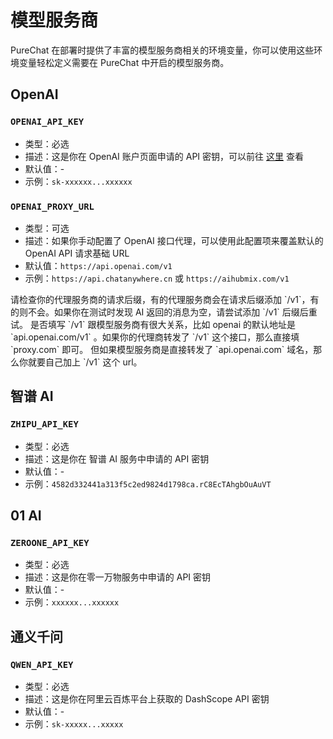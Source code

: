 # 模型服务商

PureChat 在部署时提供了丰富的模型服务商相关的环境变量，你可以使用这些环境变量轻松定义需要在 PureChat 中开启的模型服务商。

## OpenAI

### `OPENAI_API_KEY`

- 类型：必选
- 描述：这是你在 OpenAI 账户页面申请的 API 密钥，可以前往 [这里](https://platform.openai.com/api-keys) 查看
- 默认值：-
- 示例：`sk-xxxxxx...xxxxxx`

### `OPENAI_PROXY_URL`

- 类型：可选
- 描述：如果你手动配置了 OpenAI 接口代理，可以使用此配置项来覆盖默认的 OpenAI API 请求基础 URL
- 默认值：`https://api.openai.com/v1`
- 示例：`https://api.chatanywhere.cn` 或 `https://aihubmix.com/v1`

<Callout type='warning'>
  请检查你的代理服务商的请求后缀，有的代理服务商会在请求后缀添加
  `/v1`，有的则不会。如果你在测试时发现 AI 返回的消息为空，请尝试添加 `/v1` 后缀后重试。
</Callout>

<Callout type='info'>
  是否填写 `/v1` 跟模型服务商有很大关系，比如 openai 的默认地址是 `api.openai.com/v1`
  。如果你的代理商转发了 `/v1` 这个接口，那么直接填 `proxy.com` 即可。 但如果模型服务商是直接转发了
  `api.openai.com` 域名，那么你就要自己加上 `/v1` 这个 url。
</Callout>


## 智谱 AI

### `ZHIPU_API_KEY`

- 类型：必选
- 描述：这是你在 智谱 AI 服务中申请的 API 密钥
- 默认值：-
- 示例：`4582d332441a313f5c2ed9824d1798ca.rC8EcTAhgbOuAuVT`

## 01 AI

### `ZEROONE_API_KEY`

- 类型：必选
- 描述：这是你在零一万物服务中申请的 API 密钥
- 默认值：-
- 示例：`xxxxxx...xxxxxx`

[model-list]: /docs/self-hosting/advanced/model-list

## 通义千问

### `QWEN_API_KEY`

- 类型：必选
- 描述：这是你在阿里云百炼平台上获取的 DashScope API 密钥
- 默认值：-
- 示例：`sk-xxxxx...xxxxx`
